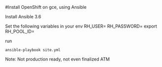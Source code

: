 #Install OpenShift on gce, using Ansible

Install Ansible 3.6

Set the following variables in your env
RH_USER=<rh username>
RH_PASSWORD=<rh password>
export RH_POOL_ID=<id for sub you want to use>

run
```
ansible-playbook site.yml
```

Note: Not production ready, not even finalized ATM
